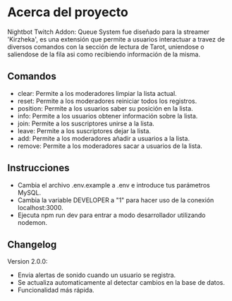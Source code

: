 # Acerca del proyecto
Nightbot Twitch Addon: Queue System fue diseñado para la streamer 'Kirzheka', es una extensión que permite a usuarios interactuar a travez de diversos comandos con la sección de lectura de Tarot, uniendose o saliendose de la fila asi como recibiendo información de la misma.

## Comandos
- clear: Permite a los moderadores limpiar la lista actual.
- reset: Permite a los moderadores reiniciar todos los registros.
- position: Permite a los usuarios saber su posición en la lista.
- info: Permite a los usuarios obtener información sobre la lista.
- join: Permite a los suscriptores unirse a la lista.
- leave: Permite a los suscriptores dejar la lista.
- add: Permite a los moderadores añadir a usuarios a la lista.
- remove: Permite a los moderadores sacar a usuarios de la lista.

## Instrucciones
- Cambia el archivo .env.example a .env e introduce tus parámetros MySQL.
- Cambia la variable DEVELOPER a "1" para hacer uso de la conexión localhost:3000.
- Ejecuta npm run dev para entrar a modo desarrollador utilizando nodemon.

## Changelog
Version 2.0.0:
- Envia alertas de sonido cuando un usuario se registra.
- Se actualiza automaticamente al detectar cambios en la base de datos.
- Funcionalidad más rápida.
